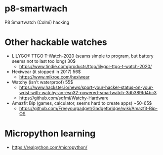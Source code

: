 # p8-smartwach
P8 Smartwatch (Colmi) hacking

# Other hackable watches
- LILYGO® TTGO T-Watch-2020 (seams simple to program, but battery seems not to last too long) 30$
  - https://www.tindie.com/products/ttgo/lilygor-ttgo-t-watch-2020/ 
- Hexiwear (it stopped in 2017) 56$
  - https://www.mikroe.com/hexiwear 
- Watchy (isn't waterproof) 55$
  - https://www.hackster.io/news/sport-your-hacker-status-on-your-wrist-with-watchy-an-esp32-powered-smartwatch-3db389fd4bc3
  - https://github.com/sqfmi/Watchy-Hardware
- Amazfit Bip (games, calculator, seems hard to create apps) ~50-65$
  - https://github.com/Freeyourgadget/Gadgetbridge/wiki/Amazfit-Bip-OS

# Micropython learning
- https://realpython.com/micropython/
